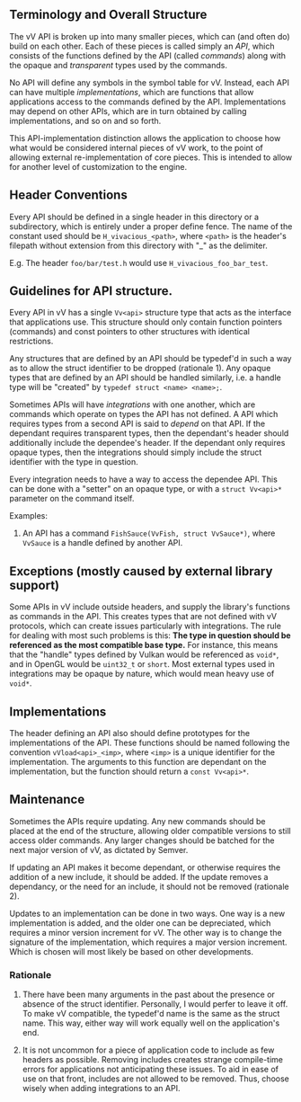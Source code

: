 ## Terminology and Overall Structure

The vV API is broken up into many smaller pieces, which can (and often
do) build on each other. Each of these pieces is called simply an *API*,
which consists of the functions defined by the API (called *commands*)
along with the opaque and *transparent* types used by the commands.

No API will define any symbols in the symbol table for vV. Instead, each
API can have multiple *implementations*, which are functions that allow
applications access to the commands defined by the API. Implementations
may depend on other APIs, which are in turn obtained by calling
implementations, and so on and so forth.

This API-implementation distinction allows the application to choose how
what would be considered internal pieces of vV work, to the point of
allowing external re-implementation of core pieces. This is intended to
allow for another level of customization to the engine.

## Header Conventions

Every API should be defined in a single header in this directory or a
subdirectory, which is entirely under a proper define fence. The name of
the constant used should be `H_vivacious_<path>`, where `<path>` is the
header's filepath without extension from this directory with "_" as the
delimiter.

E.g. The header `foo/bar/test.h` would use `H_vivacious_foo_bar_test`.

## Guidelines for API structure.

Every API in vV has a single `Vv<api>` structure type that acts as the
interface that applications use. This structure should only contain
function pointers (commands) and const pointers to other structures with
identical restrictions.

Any structures that are defined by an API should be typedef'd in such a
way as to allow the struct identifier to be dropped (rationale 1).
Any opaque types that are defined by an API should be handled similarly,
i.e. a handle type will be "created" by `typedef struct <name> <name>;`.

Sometimes APIs will have *integrations* with one another, which are
commands which operate on types the API has not defined. A API which
requires types from a second API is said to *depend* on that API. If the
dependant requires transparent types, then the dependant's header should
additionally include the dependee's header. If the dependant only requires
opaque types, then the integrations should simply include the struct
identifier with the type in question.

Every integration needs to have a way to access the dependee API. This can
be done with a "setter" on an opaque type, or with a `struct Vv<api>*`
parameter on the command itself.

Examples:
1. An API has a command `FishSauce(VvFish, struct VvSauce*)`, where `VvSauce`
   is a handle defined by another API.

## Exceptions (mostly caused by external library support)

Some APIs in vV include outside headers, and supply the library's
functions as commands in the API. This creates types that are not
defined with vV protocols, which can create issues particularly with
integrations. The rule for dealing with most such problems is this:
**The type in question should be referenced as the most compatible base type.**
For instance, this means that the "handle" types defined by Vulkan would
be referenced as `void*`, and in OpenGL would be `uint32_t` or `short`.
Most external types used in integrations may be opaque by nature, which
would mean heavy use of `void*`.

## Implementations

The header defining an API also should define prototypes for the
implementations of the API. These functions should be named following the
convention `vVload<api>_<imp>`, where `<imp>` is a unique identifier for
the implementation. The arguments to this function are dependant on the
implementation, but the function should return a `const Vv<api>*`.

## Maintenance

Sometimes the APIs require updating. Any new commands should be placed at
the end of the structure, allowing older compatible versions to still
access older commands. Any larger changes should be batched for the next
major version of vV, as dictated by Semver.

If updating an API makes it become dependant, or otherwise requires the
addition of a new include, it should be added. If the update removes a
dependancy, or the need for an include, it should not be removed
(rationale 2).

Updates to an implementation can be done in two ways. One way is a new
implementation is added, and the older one can be depreciated, which
requires a minor version increment for vV. The other way is to change
the signature of the implementation, which requires a major version
increment. Which is chosen will most likely be based on other developments.

### Rationale

1. There have been many arguments in the past about the presence or absence
   of the struct identifier. Personally, I would perfer to leave it off.
   To make vV compatible, the typedef'd name is the same as the struct name.
   This way, either way will work equally well on the application's end.

2. It is not uncommon for a piece of application code to include as few
   headers as possible. Removing includes creates strange compile-time errors
   for applications not anticipating these issues. To aid in ease of use on
   that front, includes are not allowed to be removed. Thus, choose wisely
   when adding integrations to an API.
